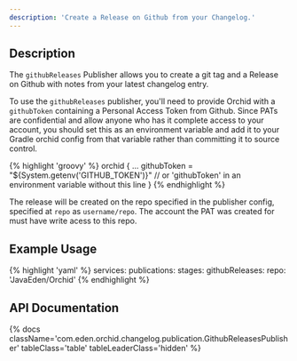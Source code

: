 ```yaml
---
description: 'Create a Release on Github from your Changelog.'
---
```


## Description

The `githubReleases` Publisher allows you to create a git tag and a Release on Github with notes from your latest 
changelog entry.

To use the `githubReleases` publisher, you'll need to provide Orchid with a `githubToken` containing a Personal Access 
Token from Github. Since PATs are confidential and allow anyone who has it complete access to your account, you should 
set this as an environment variable and add it to your Gradle orchid config from that variable rather than committing it 
to source control.

{% highlight 'groovy' %}
orchid {
    ...
    githubToken = "${System.getenv('GITHUB_TOKEN')}" 
    // or 'githubToken' in an environment variable without this line
}
{% endhighlight %}

The release will be created on the repo specified in the publisher config, specified at `repo` as `username/repo`. The 
account the PAT was created for must have write acess to this repo. 

## Example Usage

{% highlight 'yaml' %}
services:
  publications:
    stages:
      githubReleases:
        repo: 'JavaEden/Orchid'
{% endhighlight %}

## API Documentation

{% docs className='com.eden.orchid.changelog.publication.GithubReleasesPublisher' tableClass='table' tableLeaderClass='hidden' %}
